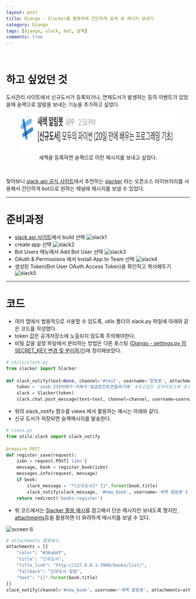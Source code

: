 ```yaml
---
layout: post
title: Django - Slacker를 활용하여 간단하게 슬랙 봇 메시지 보내기
category: Django
tags: [django, slack, bot, 슬랙]
comments: true
---
```

<br>

# 하고 싶었던 것
도서관리 사이트에서 신규도서가 등록되거나, 연체도서가 발생하는 등의 이벤트가 있었을때 슬랙으로 알람을 보내는 기능을 추가하고 싶었다.

<center>
<figure>
<img src="/assets/post-img/django/slack-bot.png" alt="views" style="width:824px; height:108px;">
<figcaption>새책을 등록하면 슬랙으로 이런 메시지를 보내고 싶었다.</figcaption>
</figure>
</center>
<br>

찾아보니 [slack api 공식 사이트](https://api.slack.com/community)에서 추천하는 [slacker](https://github.com/os/slacker/) 라는 오픈소스 라이브러리를 사용해서 간단하게 bot으로 원하는 채널에 메시지를 보낼 수 있었다.

---

# 준비과정

- [slack api 사이트](https://api.slack.com/)에서 build 선택
![slack1](https://i.imgur.com/4szsds3.png)
- create app 선택
![slack2](https://i.imgur.com/vuY6KbS.png)
- Bot Users 메뉴에서 Add Bot User 선택
![slack3](https://i.imgur.com/3Dy2jsn.png)
- OAuth & Permissions 에서 Install App to Team 선택
![slack4](https://i.imgur.com/LMyAXK3.png)
- 생성된 Token(Bot User OAuth Access Token)을 확인하고 복사해두기
![slack5](https://i.imgur.com/aTW7sQm.png)

---

# 코드
- 여러 앱에서 범용적으로 사용할 수 있도록, utils 폴더의 slack.py 파일에 아래와 같은 코드를 작성했다.
- token 값은 공개저장소에 노출되지 않도록 주의해야한다.
- 비밀 값을 설정 파일에서 분리하는 방법은 다른 포스팅 ([Django - settings.py 의 SECRET_KEY 변경 및 분리하기](https://zehye.github.io/django/2017/07/11/django-settings-secret-key/))에 정리해보았다.



```python
# utils/slack.py
from slacker import Slacker

def slack_notify(text=None, channel='#test', username='알림봇', attachments=None):
    token = 'xoxb-235어쩌구-저쩌구-발급받은토큰을여기에' #토근값은 공개저장소에 공개되지 않도록 주의
    slack = Slacker(token)
    slack.chat.post_message(text=text, channel=channel, username=username, attachments=attachments)
```

- 위의 slack_notify 함수를 views 에서 활용하는 예시는 아래와 같다.
- 신규 도서가 저장되면 슬랙메시지를 발송한다.

```python
# views.py
from utils.slack import slack_notify

@require_POST
def register_save(request):
    isbn = request.POST['isbn']
    message, book = register_book(isbn)
    messages.info(request, message)
    if book:
        slack_message = "*[신규도서]* {}".format(book.title)
        slack_notify(slack_message, '#new_book', username='새책 알림봇')
    return redirect('books:register')
```

- 위 코드에서는 [Slacker 활용 예시](https://github.com/os/slacker/)를 참고해서 단순 메시지만 보내도록 했지만, [attachments](https://api.slack.com/docs/message-attachments)등을 활용하면 더 화려하게 메시지를 보낼 수 있다.

![screen 6](https://i.imgur.com/Jqx28Ug.png)

```python
# attachments 활용예시
attachments = [{
    "color": "#36a64f",
    "title": "신규도서",
    "title_link": "http://127.0.0.1:7000/books/list/",
    "fallback": "신규도서 알림",
    "text": "{}".format(book.title)
}]
slack_notify(channel='#new_book', username='새책 알림봇', attachments=attachments)
```
